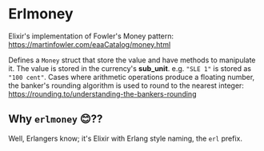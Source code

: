 # Erlmoney

Elixir's implementation of Fowler's Money pattern: https://martinfowler.com/eaaCatalog/money.html

Defines a `Money` struct that store the value and have methods to manipulate it.
The value is stored in the currency's **sub_unit**. e.g. `"SLE 1"` is stored as `"100 cent"`.
Cases where arithmetic operations produce a floating number, the banker's rounding algorithm
is used to round to the nearest integer: https://rounding.to/understanding-the-bankers-rounding

## Why `erlmoney` 😊??
Well, Erlangers know; it's Elixir with Erlang style naming, the `erl` prefix.
